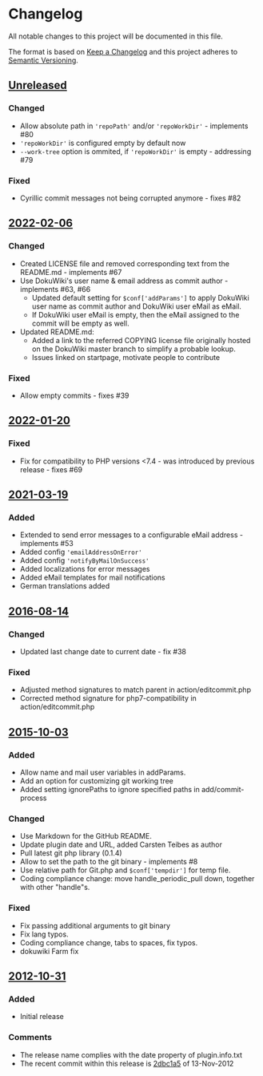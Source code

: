 # Changelog

All notable changes to this project will be documented in this file.

The format is based on [Keep a Changelog](http://keepachangelog.com/)
and this project adheres to [Semantic Versioning](http://semver.org/).

<!-- Format restrictions - see https://common-changelog.org and https://keepachangelog.com/ for details -->
<!-- Each Release must start with a line for the release version of exactly this format: ## [version] -->
<!-- The subsequent comment lines start with a space - not to irritate the release scripts parser!
 ## [yyyy-mm-dd]
 <empty line> - optional sub sections may follow like:
 ### Added:
 - This feature was added
 <empty line>
 ### Changed:
 - This feature was changed
 <empty line>
 ### Removed:
 - This feature was removed
 <empty line>
 ### Fixed:
 - This issue was fixed
 <empty line>
 <empty line> - next line is the starting of the previous release
 ## [yyyy-mm-dd]
 <empty line>
 <...>
 !!! In addition the compare URL links are to be maintained at the end of this CHANGELOG.md as follows.
     These links provide direct access to the GitHub compare vs. the previous release.
     The particular link of a released version will be copied to the release notes of a release accordingly.
     At the end of this file appropriate compare links have to be maintained for each release version in format:
 
  +-current release version
  |
  |            +-URL to this repo               previous release version tag-+            +-current release version tag
  |            |                                                             |            |
 [yyyy-mm-dd]: https://github.com/woolfg/dokuwiki-plugin-gitbacked/compare/vYYYY-MM-DD..vYYYY-MM-DD
-->
<!--
## [Unreleased]

### Added
- TBD

### Changed
- TBD

### Deprecated
- TBD

###	Removed
- TBD

### Fixed
- TBD

###	Security
- TBD
-->

## [Unreleased]

### Changed
- Allow absolute path in `'repoPath'` and/or `'repoWorkDir'` - implements #80
- `'repoWorkDir'` is configured empty by default now
- `--work-tree` option is ommited, if `'repoWorkDir'` is empty - addressing #79

### Fixed
- Cyrillic commit messages not being corrupted anymore - fixes #82


## [2022-02-06]

### Changed
- Created LICENSE file and removed corresponding text from the README.md - implements #67
- Use DokuWiki's user name & email address as commit author - implements #63, #66
  - Updated default setting for `$conf['addParams']` to apply DokuWiki user name as commit author and DokuWiki user eMail as eMail.
  - If DokuWiki user eMail is empty, then the eMail assigned to the commit will be empty as well.
- Updated README.md:
  - Added a link to the referred COPYING license file originally hosted on the DokuWiki master branch to simplify a probable lookup.
  - Issues linked on startpage, motivate people to contribute

### Fixed
- Allow empty commits - fixes #39


## [2022-01-20]

### Fixed
- Fix for compatibility to PHP versions <7.4 - was introduced by previous release - fixes #69


## [2021-03-19]

### Added
- Extended to send error messages to a configurable eMail address - implements #53
- Added config `'emailAddressOnError'`
- Added config `'notifyByMailOnSuccess'`
- Added localizations for error messages
- Added eMail templates for mail notifications
- German translations added


## [2016-08-14]

### Changed
- Updated last change date to current date - fix #38

### Fixed
- Adjusted method signatures to match parent in action/editcommit.php
- Corrected method signature for php7-compatibility in action/editcommit.php


## [2015-10-03]

### Added
- Allow name and mail user variables in addParams.
- Add an option for customizing git working tree
- Added setting ignorePaths to ignore specified paths in add/commit-process

### Changed
- Use Markdown for the GitHub README.
- Update plugin date and URL, added Carsten Teibes as author
- Pull latest git php library (0.1.4)
- Allow to set the path to the git binary - implements #8
- Use relative path for Git.php and `$conf['tempdir']` for temp file.
- Coding compliance change: move handle_periodic_pull down, together with other "handle"s.

### Fixed
- Fix passing additional arguments to git binary
- Fix lang typos.
- Coding compliance change, tabs to spaces, fix typos.
- dokuwiki Farm fix


## [2012-10-31]

### Added
- Initial release

### Comments
- The release name complies with the date property of plugin.info.txt
- The recent commit within this release is [2dbc1a5](https://github.com/woolfg/dokuwiki-plugin-gitbacked/commit/2dbc1a5564516b801dbda239b68152edb5be0303) of 13-Nov-2012

<!--
## []

### NeverReleased
- This is just a dummy placeholder to make the parser of GHCICD/release-notes-from-changelog@v1 happy!
-->

[Unreleased]: https://github.com/woolfg/dokuwiki-plugin-gitbacked/compare/v2022-02-06..HEAD
[2022-02-06]: https://github.com/woolfg/dokuwiki-plugin-gitbacked/compare/v2022-01-20..v2022-02-06
[2022-01-20]: https://github.com/woolfg/dokuwiki-plugin-gitbacked/compare/v2021-03-19..v2022-01-20
[2021-03-19]: https://github.com/woolfg/dokuwiki-plugin-gitbacked/compare/v2016-08-14..v2021-03-19
[2016-08-14]: https://github.com/woolfg/dokuwiki-plugin-gitbacked/compare/v2015-10-03..v2016-08-14
[2015-10-03]: https://github.com/woolfg/dokuwiki-plugin-gitbacked/compare/v2012-10-31..v2015-10-03
[2012-10-31]: https://github.com/woolfg/dokuwiki-plugin-gitbacked/releases/tag/v2012-10-31
